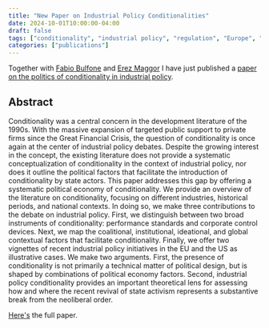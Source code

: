```yaml
---
title: "New Paper on Industrial Policy Conditionalities"
date: 2024-10-01T10:00:00-04:00
draft: false
tags: ["conditionality", "industrial policy", "regulation", "Europe", "USA", "business power"]
categories: ["publications"]
---
```


Together with [Fabio Bulfone](https://www.universiteitleiden.nl/en/staffmembers/fabio-bulfone#tab-1) and [Erez Maggor](https://www.bgu.ac.il/en/standarts/new-faculty-and-staff/erez-maggor/) I have just published a [paper on the politics of conditionality in industrial policy](https://pure.mpg.de/rest/items/item_3612897_2/component/file_3612917/content).

<!--more-->

## Abstract

Conditionality was a central concern in the development literature of the 1990s. With the massive expansion of targeted public support to private firms since the Great Financial Crisis, the question of conditionality is once again at the center of industrial policy debates. Despite the growing interest in the concept, the existing literature does not provide a systematic conceptualization of conditionality in the context of industrial policy, nor does it outline the political factors that facilitate the introduction of conditionality by state actors. This paper addresses this gap by offering a systematic political economy of conditionality. We provide an overview of the literature on conditionality, focusing on different industries, historical periods, and national contexts. In doing so, we make three contributions to the debate on industrial policy. First, we distinguish between two broad instruments of conditionality: performance standards and corporate control devices. Next, we map the coalitional, institutional, ideational, and global contextual factors that facilitate conditionality. Finally, we offer two vignettes of recent industrial policy initiatives in the EU and the US as illustrative cases. We make two arguments. First, the presence of conditionality is not primarily a technical matter of political design, but is shaped by combinations of political economy factors. Second, industrial policy conditionality provides an important theoretical lens for assessing how and where the recent revival of state activism represents a substantive break from the neoliberal order.

[Here's](https://www.researchgate.net/publication/384354767_The_Political_Economy_of_Conditionality_and_the_New_Industrial_Policy) the full paper.